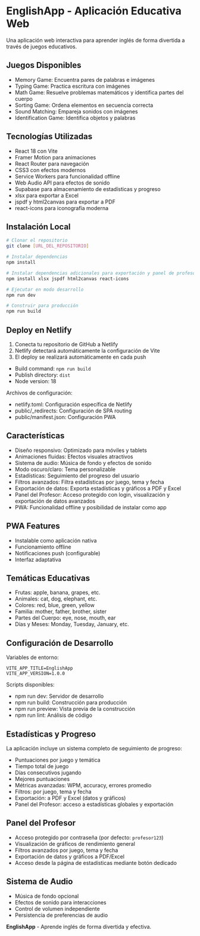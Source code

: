 # EnglishApp - Aplicación Educativa Web

Una aplicación web interactiva para aprender inglés de forma divertida a través de juegos educativos.

## Juegos Disponibles

- Memory Game: Encuentra pares de palabras e imágenes
- Typing Game: Practica escritura con imágenes
- Math Game: Resuelve problemas matemáticos y identifica partes del cuerpo
- Sorting Game: Ordena elementos en secuencia correcta
- Sound Matching: Empareja sonidos con imágenes
- Identification Game: Identifica objetos y palabras

## Tecnologías Utilizadas

- React 18 con Vite
- Framer Motion para animaciones
- React Router para navegación
- CSS3 con efectos modernos
- Service Workers para funcionalidad offline
- Web Audio API para efectos de sonido
- Supabase para almacenamiento de estadísticas y progreso
- xlsx para exportar a Excel
- jspdf y html2canvas para exportar a PDF
- react-icons para iconografía moderna

## Instalación Local

```bash
# Clonar el repositorio
git clone [URL_DEL_REPOSITORIO]

# Instalar dependencias
npm install

# Instalar dependencias adicionales para exportación y panel de profesor
npm install xlsx jspdf html2canvas react-icons

# Ejecutar en modo desarrollo
npm run dev

# Construir para producción
npm run build
```

## Deploy en Netlify

1. Conecta tu repositorio de GitHub a Netlify
2. Netlify detectará automáticamente la configuración de Vite
3. El deploy se realizará automáticamente en cada push

- Build command: `npm run build`
- Publish directory: `dist`
- Node version: 18

Archivos de configuración:
- netlify.toml: Configuración específica de Netlify
- public/_redirects: Configuración de SPA routing
- public/manifest.json: Configuración PWA

## Características

- Diseño responsivo: Optimizado para móviles y tablets
- Animaciones fluidas: Efectos visuales atractivos
- Sistema de audio: Música de fondo y efectos de sonido
- Modo oscuro/claro: Tema personalizable
- Estadísticas: Seguimiento del progreso del usuario
- Filtros avanzados: Filtra estadísticas por juego, tema y fecha
- Exportación de datos: Exporta estadísticas y gráficos a PDF y Excel
- Panel del Profesor: Acceso protegido con login, visualización y exportación de datos avanzados
- PWA: Funcionalidad offline y posibilidad de instalar como app

## PWA Features

- Instalable como aplicación nativa
- Funcionamiento offline
- Notificaciones push (configurable)
- Interfaz adaptativa

## Temáticas Educativas

- Frutas: apple, banana, grapes, etc.
- Animales: cat, dog, elephant, etc.
- Colores: red, blue, green, yellow
- Familia: mother, father, brother, sister
- Partes del Cuerpo: eye, nose, mouth, ear
- Días y Meses: Monday, Tuesday, January, etc.

## Configuración de Desarrollo

Variables de entorno:
```
VITE_APP_TITLE=EnglishApp
VITE_APP_VERSION=1.0.0
```

Scripts disponibles:
- npm run dev: Servidor de desarrollo
- npm run build: Construcción para producción
- npm run preview: Vista previa de la construcción
- npm run lint: Análisis de código

## Estadísticas y Progreso

La aplicación incluye un sistema completo de seguimiento de progreso:
- Puntuaciones por juego y temática
- Tiempo total de juego
- Días consecutivos jugando
- Mejores puntuaciones
- Métricas avanzadas: WPM, accuracy, errores promedio
- Filtros: por juego, tema y fecha
- Exportación: a PDF y Excel (datos y gráficos)
- Panel del Profesor: acceso a estadísticas globales y exportación

## Panel del Profesor

- Acceso protegido por contraseña (por defecto: `profesor123`)
- Visualización de gráficos de rendimiento general
- Filtros avanzados por juego, tema y fecha
- Exportación de datos y gráficos a PDF/Excel
- Acceso desde la página de estadísticas mediante botón dedicado

## Sistema de Audio

- Música de fondo opcional
- Efectos de sonido para interacciones
- Control de volumen independiente
- Persistencia de preferencias de audio

**EnglishApp** - Aprende inglés de forma divertida y efectiva. 